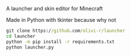 A launcher and skin editor for Minecraft

Made in Python with tkinter because why not

```cmd
git clone https://github.com/olivi-r/launcher
cd launcher
python -m pip install -r requirements.txt
python launcher.py
```
